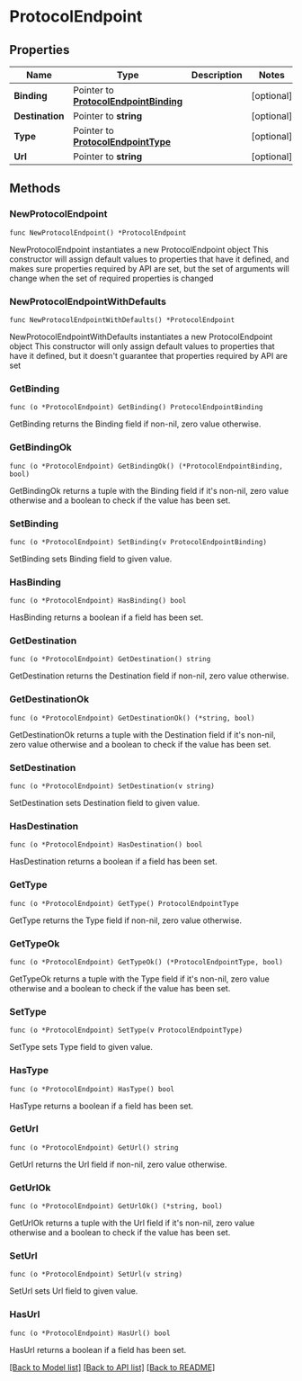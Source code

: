 # ProtocolEndpoint

## Properties

Name | Type | Description | Notes
------------ | ------------- | ------------- | -------------
**Binding** | Pointer to [**ProtocolEndpointBinding**](ProtocolEndpointBinding.md) |  | [optional] 
**Destination** | Pointer to **string** |  | [optional] 
**Type** | Pointer to [**ProtocolEndpointType**](ProtocolEndpointType.md) |  | [optional] 
**Url** | Pointer to **string** |  | [optional] 

## Methods

### NewProtocolEndpoint

`func NewProtocolEndpoint() *ProtocolEndpoint`

NewProtocolEndpoint instantiates a new ProtocolEndpoint object
This constructor will assign default values to properties that have it defined,
and makes sure properties required by API are set, but the set of arguments
will change when the set of required properties is changed

### NewProtocolEndpointWithDefaults

`func NewProtocolEndpointWithDefaults() *ProtocolEndpoint`

NewProtocolEndpointWithDefaults instantiates a new ProtocolEndpoint object
This constructor will only assign default values to properties that have it defined,
but it doesn't guarantee that properties required by API are set

### GetBinding

`func (o *ProtocolEndpoint) GetBinding() ProtocolEndpointBinding`

GetBinding returns the Binding field if non-nil, zero value otherwise.

### GetBindingOk

`func (o *ProtocolEndpoint) GetBindingOk() (*ProtocolEndpointBinding, bool)`

GetBindingOk returns a tuple with the Binding field if it's non-nil, zero value otherwise
and a boolean to check if the value has been set.

### SetBinding

`func (o *ProtocolEndpoint) SetBinding(v ProtocolEndpointBinding)`

SetBinding sets Binding field to given value.

### HasBinding

`func (o *ProtocolEndpoint) HasBinding() bool`

HasBinding returns a boolean if a field has been set.

### GetDestination

`func (o *ProtocolEndpoint) GetDestination() string`

GetDestination returns the Destination field if non-nil, zero value otherwise.

### GetDestinationOk

`func (o *ProtocolEndpoint) GetDestinationOk() (*string, bool)`

GetDestinationOk returns a tuple with the Destination field if it's non-nil, zero value otherwise
and a boolean to check if the value has been set.

### SetDestination

`func (o *ProtocolEndpoint) SetDestination(v string)`

SetDestination sets Destination field to given value.

### HasDestination

`func (o *ProtocolEndpoint) HasDestination() bool`

HasDestination returns a boolean if a field has been set.

### GetType

`func (o *ProtocolEndpoint) GetType() ProtocolEndpointType`

GetType returns the Type field if non-nil, zero value otherwise.

### GetTypeOk

`func (o *ProtocolEndpoint) GetTypeOk() (*ProtocolEndpointType, bool)`

GetTypeOk returns a tuple with the Type field if it's non-nil, zero value otherwise
and a boolean to check if the value has been set.

### SetType

`func (o *ProtocolEndpoint) SetType(v ProtocolEndpointType)`

SetType sets Type field to given value.

### HasType

`func (o *ProtocolEndpoint) HasType() bool`

HasType returns a boolean if a field has been set.

### GetUrl

`func (o *ProtocolEndpoint) GetUrl() string`

GetUrl returns the Url field if non-nil, zero value otherwise.

### GetUrlOk

`func (o *ProtocolEndpoint) GetUrlOk() (*string, bool)`

GetUrlOk returns a tuple with the Url field if it's non-nil, zero value otherwise
and a boolean to check if the value has been set.

### SetUrl

`func (o *ProtocolEndpoint) SetUrl(v string)`

SetUrl sets Url field to given value.

### HasUrl

`func (o *ProtocolEndpoint) HasUrl() bool`

HasUrl returns a boolean if a field has been set.


[[Back to Model list]](../README.md#documentation-for-models) [[Back to API list]](../README.md#documentation-for-api-endpoints) [[Back to README]](../README.md)


